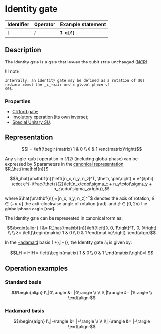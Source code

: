 # Identity gate

| Identifier | Operator | Example statement |
|------------|----------|-------------------|
| I          | $I$      | **`I q[0]`**      |

## Description

The Identity gate is a gate that leaves the qubit state unchanged
([NOP](https://en.wikipedia.org/wiki/NOP_(code))).

!!! note

    Internally, an identity gate may be defined as a rotation of $0$ radians about the _z_-axis and a global phase of
    $0$.

### Properties

- [Clifford gate](https://en.wikipedia.org/wiki/Clifford_gates);
- [Involutory](https://en.wikipedia.org/wiki/Involutory_matrix) operation (its own inverse);
- [Special Unitary $SU$](https://en.wikipedia.org/wiki/Special_unitary_group).

## Representation

$$I = \left(\begin{matrix}
1 & 0 \\
0 & 1 
\end{matrix}\right)$$

Any single-qubit operation in $U(2)$ (including global phase) can be expressed by 5 parameters in the
[canonical representation $R_\hat{\mathbf{n}}$](sq_Rn.md)

$$R_\hat{\mathbf{n}}\left([n_x, n_y, n_z]^T, \theta, \phi\right) = e^{i\phi} \cdot e^{-i\frac{\theta}{2}\left(n_x\cdot\sigma_x + n_y\cdot\sigma_y + n_z\cdot\sigma_z\right)},$$

where $\hat{\mathbf{n}}=[n_x, n_y, n_z]^T$ denotes the axis of rotation, $\theta\in(-\pi, \pi]$ the anti-clockwise angle of rotation [rad], and $\phi\in[0,2\pi)$ the global phase angle [rad].

The Identity gate can be represented in canonical form as:

$$\begin{align}
I &= R_\hat{\mathbf{n}}\left(\left[0, 0, 1\right]^T, 0, 0\right) \\
\\
 &= \left(\begin{matrix}
1 & 0 \\
0 & 1 
\end{matrix}\right).
\end{align}$$

In the [Hadamard](sq_H.md) basis $\{|+\rangle, |-\rangle\}$, the Identity gate $I_H$ is given by:

$$I_H = HIH = \left(\begin{matrix}
1 & 0 \\
0 & 1 
\end{matrix}\right)=I.$$

## Operation examples

### Standard basis

$$\begin{align}
I\,|0\rangle &= |0\rangle \\
\\
I\,|1\rangle &= |1\rangle \\
\end{align}$$

### Hadamard basis

$$\begin{align}
I\,|+\rangle &= |+\rangle \\
\\
I\,|-\rangle &= |-\rangle 
\end{align}$$

